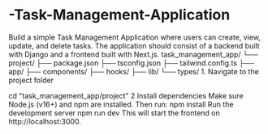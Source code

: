 # -Task-Management-Application
Build a simple Task Management Application where users can create, view, update, and delete tasks. The application should consist of a backend built with Django and a frontend built with Next.js.
task_management_app/
└── project/
    ├── package.json
    ├── tsconfig.json
    ├── tailwind.config.ts
    ├── app/
    ├── components/
    ├── hooks/
    ├── lib/
    └── types/
    1. Navigate to the project folder

cd "task_management_app/project"
    2 Install dependencies
Make sure Node.js (v16+) and npm are installed. Then run:
npm install
Run the development server
npm run dev
This will start the frontend on http://localhost:3000.

